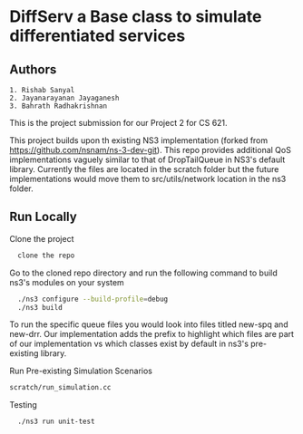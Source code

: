 
# DiffServ a Base class to simulate differentiated services

## Authors
    1. Rishab Sanyal
    2. Jayanarayanan Jayaganesh
    3. Bahrath Radhakrishnan

This is the project submission for our Project 2 for CS 621.

This project builds upon th existing NS3 implementation (forked from https://github.com/nsnam/ns-3-dev-git). This repo provides additional QoS implementations vaguely similar to that of DropTailQueue in NS3's default library. Currently the files are located in the scratch folder but the future implementations would move them to src/utils/network location in the ns3 folder.


## Run Locally

Clone the project

```bash
  clone the repo
```

Go to the cloned repo directory and run the following command to build ns3's modules on your system

```bash
  ./ns3 configure --build-profile=debug
  ./ns3 build
```

To run the specific queue files you would look into files titled new-spq and new-drr. Our implementation adds the prefix to highlight which files are part of our implementation vs which classes exist by default in ns3's pre-existing library.

Run Pre-existing Simulation Scenarios
```bash
scratch/run_simulation.cc
```


Testing
```bash
  ./ns3 run unit-test
```

